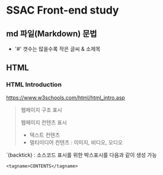 # SSAC Front-end study

## md 파일(Markdown) 문법
- '#' 갯수는 많을수록 작은 글씨 & 소제목

## HTML

### HTML Introduction
https://www.w3schools.com/html/html_intro.asp

> 웹페이지 구조 표시
> 
> 웹페이지 컨텐츠 표시
> - 텍스트 컨텐츠
> - 멀티미디어 컨텐츠 : 이미지, 비디오, 오디오

`(backtick) : 소스코드 표시를 위한 박스표시를 다음과 같이 생성 가능

```
<tagname>CONTENTS</tagname>
```
